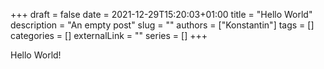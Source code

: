 +++ 
draft = false
date = 2021-12-29T15:20:03+01:00
title = "Hello World"
description = "An empty post"
slug = ""
authors = ["Konstantin"]
tags = []
categories = []
externalLink = ""
series = []
+++

Hello World!
